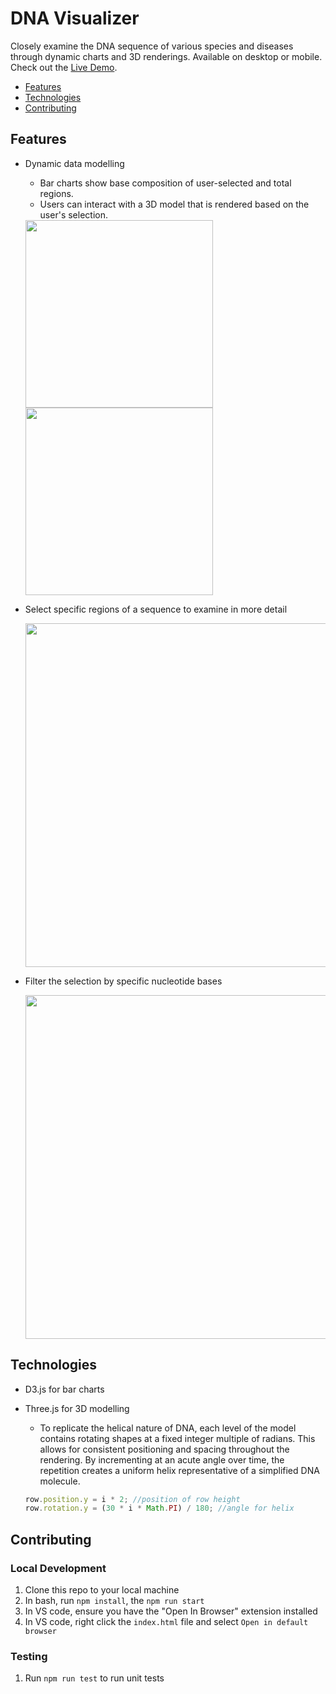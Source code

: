# DNA Visualizer

<!-- <img  align="right" max-width="auto" max-height="400px" src="dist/gifs/dna_mobile_strand3.gif"> -->

Closely examine the DNA sequence of various species and diseases through dynamic charts and 3D renderings. Available on desktop or mobile.
Check out the [Live Demo](https://esantos2.github.io/dna_visualizer/).

-   [Features](#features)
-   [Technologies](#technologies)
-   [Contributing](#contributing)

## Features

-   Dynamic data modelling

    -   Bar charts show base composition of user-selected and total regions.
    -   Users can interact with a 3D model that is rendered based on the user's selection.

      <img width="300px" height="auto" src="dist/gifs/charts1.gif">
      <img width="300px" height="auto" src="dist/gifs/strand2.gif">

-   Select specific regions of a sequence to examine in more detail

      <img width="550px" height="auto" src="dist/gifs/selected_seq4.gif">

-   Filter the selection by specific nucleotide bases

      <img width="550px" height="auto" src="dist/gifs/filter3.gif">

## Technologies

-   D3.js for bar charts
-   Three.js for 3D modelling

    -   To replicate the helical nature of DNA, each level of
        the model contains rotating shapes at a fixed integer multiple of radians. This allows for consistent positioning
        and spacing throughout the rendering. By incrementing at an acute angle over time, the repetition creates a uniform helix
        representative of a simplified DNA molecule.

    ```javascript
    row.position.y = i * 2; //position of row height
    row.rotation.y = (30 * i * Math.PI) / 180; //angle for helix
    ```

## Contributing

### Local Development

1. Clone this repo to your local machine
1. In bash, run `npm install`, the `npm run start`
1. In VS code, ensure you have the "Open In Browser" extension installed
1. In VS code, right click the `index.html` file and select `Open in default browser`

### Testing

1. Run `npm run test` to run unit tests
